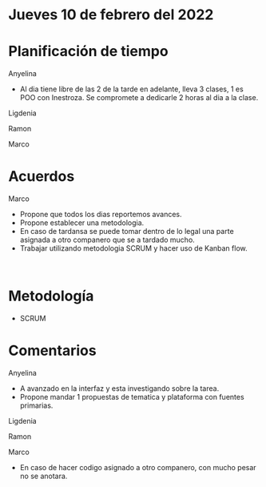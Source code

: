# Jueves 10 de febrero del 2022


# Planificación de tiempo

Anyelina

- Al dia tiene libre de las 2 de la tarde en adelante, lleva 3 clases, 1 es POO con Inestroza. Se compromete a dedicarle 2 horas al dia a la clase.

Ligdenia

Ramon

Marco
<br>

# Acuerdos

Marco
- Propone que todos los dias reportemos avances.
- Propone establecer una metodologia.
- En caso de tardansa se puede tomar dentro de lo legal una parte asignada a otro companero que se a tardado mucho.
- Trabajar utilizando metodologia SCRUM y hacer uso de Kanban flow.
<br>

# Metodología
- SCRUM 

# Comentarios

Anyelina

- A avanzado en la interfaz y esta investigando sobre la tarea.
- Propone mandar 1 propuestas de tematica y plataforma con fuentes primarias. 

Ligdenia

Ramon


Marco
- En caso de hacer codigo asignado a otro companero, con mucho pesar no se anotara.
